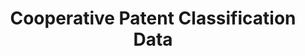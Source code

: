 ---
layout: default
bigquery: https://console.cloud.google.com/bigquery?p=patents-public-data&d=cpc&page=dataset
citation: '“Cooperative Patent Classification” by the EPO and USPTO, for public use. '
contributors: EPO, USPTO
cost: None
description: Cooperative Patent Classification Data contains the scheme and definitions
  of the Cooperative Patent Classification system for classifying patent documents.
  The CPC is the result of a partnership between the EPO and the USPTO in their joint
  effort to develop a common, internationally compatible classification system for
  technical documents, in particular patent publications, which will be used by both
  offices in the patent granting process
documentation: https://www.cooperativepatentclassification.org/cpcSchemeAndDefinitions
last_edit: Mon, 04 Apr 2022 19:07:06 GMT
location: https://www.cooperativepatentclassification.org/index
maintained_by: USPTO, EPO
schema_fields: '[''definition'', ''parents'', ''level'', ''titlePart'', ''status'',
  ''sizeCache'', ''residual_references'', ''ipc_concordant'', ''residualReferences'',
  ''children'', ''title_full'', ''titleFull'', ''informative_references'', ''symbol'',
  ''glossary'', ''ipcConcordant'', ''informativeReferences'', ''application_references'',
  ''child_groups'', ''additional_only'', ''not_allocatable'', ''breakdownCode'', ''breakdown_code'',
  ''date_revised'', ''dateRevised'', ''synonyms'', ''childGroups'', ''limitingReferences'',
  ''limiting_references'', ''title_part'', ''applicationReferences'', ''notAllocatable'']'
shortname: cooperative_patent_classification
tags:
- patents
- science
title: Cooperative Patent Classification Data
uuid: 984374a7-16e9-4b35-9445-458daceb01bf
---